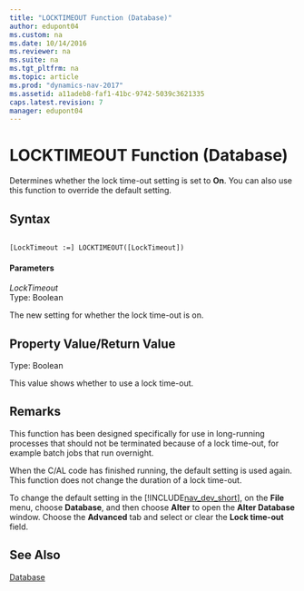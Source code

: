 ```yaml
---
title: "LOCKTIMEOUT Function (Database)"
author: edupont04
ms.custom: na
ms.date: 10/14/2016
ms.reviewer: na
ms.suite: na
ms.tgt_pltfrm: na
ms.topic: article
ms.prod: "dynamics-nav-2017"
ms.assetid: a11adeb8-faf1-41bc-9742-5039c3621335
caps.latest.revision: 7
manager: edupont04
---
```

# LOCKTIMEOUT Function (Database)
Determines whether the lock time-out setting is set to **On**. You can also use this function to override the default setting.  

## Syntax  

```  

[LockTimeout :=] LOCKTIMEOUT([LockTimeout])  
```  

#### Parameters  
 *LockTimeout*  
 Type: Boolean  

 The new setting for whether the lock time-out is on.  

## Property Value/Return Value  
 Type: Boolean  

 This value shows whether to use a lock time-out.  

## Remarks  
 This function has been designed specifically for use in long-running processes that should not be terminated because of a lock time-out, for example batch jobs that run overnight.  

 When the C/AL code has finished running, the default setting is used again. This function does not change the duration of a lock time-out.  

 To change the default setting in the [!INCLUDE[nav_dev_short](includes/nav_dev_short_md.md)], on the **File** menu, choose **Database**, and then choose **Alter** to open the **Alter Database** window. Choose the **Advanced** tab and select or clear the **Lock time-out** field.  

## See Also  
 [Database](Database.md)
